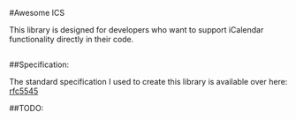 #Awesome ICS

This library is designed for developers who want to support iCalendar functionality directly in their code.

##

##Specification:

The standard specification I used to create this library is available over here: [rfc5545](http://tools.ietf.org/html/rfc5545)

##TODO:

